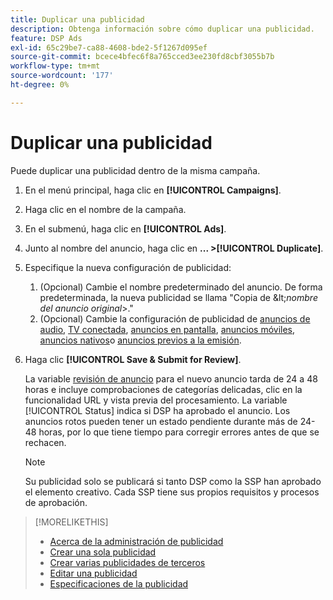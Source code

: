 ```yaml
---
title: Duplicar una publicidad
description: Obtenga información sobre cómo duplicar una publicidad.
feature: DSP Ads
exl-id: 65c29be7-ca88-4608-bde2-5f1267d095ef
source-git-commit: bcece4bfec6f8a765cced3ee230fd8cbf3055b7b
workflow-type: tm+mt
source-wordcount: '177'
ht-degree: 0%

---
```


# Duplicar una publicidad

Puede duplicar una publicidad dentro de la misma campaña.

1. En el menú principal, haga clic en **[!UICONTROL Campaigns]**.
1. Haga clic en el nombre de la campaña.
1. En el submenú, haga clic en **[!UICONTROL Ads]**.
1. Junto al nombre del anuncio, haga clic en  **... >[!UICONTROL Duplicate]**.
1. Especifique la nueva configuración de publicidad:
   1. (Opcional) Cambie el nombre predeterminado del anuncio. De forma predeterminada, la nueva publicidad se llama &quot;Copia de \&lt;*nombre del anuncio original*\>.&quot;
   1. (Opcional) Cambie la configuración de publicidad de [anuncios de audio](ad-settings-audio.md), [TV conectada](ad-settings-connected-tv.md), [anuncios en pantalla](ad-settings-display.md), [anuncios móviles](ad-settings-mobile.md), [anuncios nativos](ad-settings-native.md)o [anuncios previos a la emisión](ad-settings-pre-roll.md).
1. Haga clic **[!UICONTROL Save & Submit for Review]**.

   La variable [revisión de anuncio](ad-about.md) para el nuevo anuncio tarda de 24 a 48 horas e incluye comprobaciones de categorías delicadas, clic en la funcionalidad URL y vista previa del procesamiento. La variable [!UICONTROL Status] indica si DSP ha aprobado el anuncio. Los anuncios rotos pueden tener un estado pendiente durante más de 24-48 horas, por lo que tiene tiempo para corregir errores antes de que se rechacen.

   >[!NOTE]
   >
   >Su publicidad solo se publicará si tanto DSP como la SSP han aprobado el elemento creativo. Cada SSP tiene sus propios requisitos y procesos de aprobación.

>[!MORELIKETHIS]
>
>* [Acerca de la administración de publicidad](ad-about.md)
>* [Crear una sola publicidad](ad-create.md)
>* [Crear varias publicidades de terceros](ad-create-multiple.md)
>* [Editar una publicidad](ad-edit.md)
>* [Especificaciones de la publicidad](ad-specs.md)

